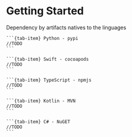 # Getting Started

Dependency by artifacts natives to the linguages


````{tab-set}
```{tab-item} Python - pypi
//TODO
```

```{tab-item} Swift - cocoapods
//TODO
```

```{tab-item} TypeScript - npmjs
//TODO
```

```{tab-item} Kotlin - MVN
//TODO
```

```{tab-item} C# - NuGET
//TODO
```
````